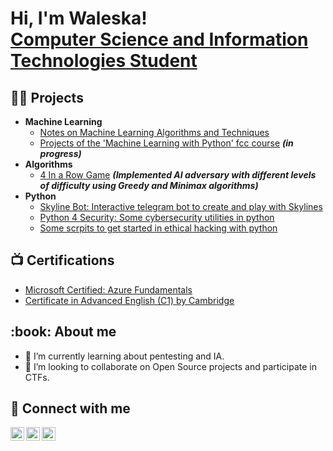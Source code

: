 <h1>Hi, I'm Waleska! <br/><a href="https://www.linkedin.com/in/paula-boyano-ivars-5248801ab/">Computer Science and Information Technologies Student</a></h1>

<h2>👨‍💻 Projects</h2>

- <b>Machine Learning</b>
  - [Notes on Machine Learning Algorithms and Techniques](https://github.com/waleska404/ML-with-Python-freeCodeCamp/tree/main/notes)
  - [Projects of the 'Machine Learning with Python' fcc course](https://github.com/waleska404/ML-with-Python-freeCodeCamp/tree/main/projects) <b><i>(in progress)</i></b>
- <b>Algorithms</b>
  - [4 In a Row Game](https://github.com/waleska404/4enRaya) <b><i>(Implemented AI adversary with different levels of difficulty using Greedy and Minimax algorithms)</b></i>
- <b>Python</b>
  - [Skyline Bot: Interactive telegram bot to create and play with Skylines](https://github.com/waleska404/SkylineBot)
  - [Python 4 Security: Some cybersecurity utilities in python](https://github.com/waleska404/python4security)
  - [Some scrpits to get started in ethical hacking with python](https://github.com/waleska404/ethical-hacking)

<h2>📺 Certifications</h2>

- [Microsoft Certified: Azure Fundamentals](https://www.credly.com/badges/52bbb2fc-a302-4e1c-a1f1-237e623a3817/public_url)
- [Certificate in Advanced English (C1) by Cambridge](https://www.linkedin.com/in/paula-boyano-ivars-5248801ab/)

<h2> :book: About me</h2>

- 🌱 I’m currently learning about pentesting and IA.
- 👯 I’m looking to collaborate on Open Source projects and participate in CTFs.

<h2> 🤳 Connect with me</h2>

[<img target="_blank" align="left" alt="Paula Boyano | Mail" width="22px" src="https://cdn.jsdelivr.net/npm/simple-icons@3.13.0/icons/gmail.svg" />][mail]
[<img target="_blank" align="left" alt="Paula Boyano | LinkedIn" width="22px" src="https://cdn.jsdelivr.net/npm/simple-icons@v3/icons/linkedin.svg" />][linkedin]
[<img target="_blank" align="left" alt="Paula Boyano | LinkedIn" width="22px" src="https://cdn.jsdelivr.net/npm/simple-icons@3.13.0/icons/twitter.svg" />][twitter]

[mail]: mailto:paulaboyanoivars@gmail.com
[linkedin]: https://www.linkedin.com/in/paula-boyano-ivars-5248801ab/
[twitter]: https://twitter.com/waleska404
